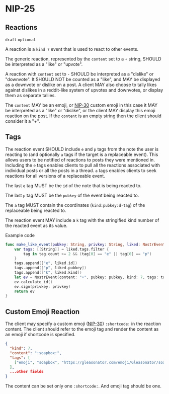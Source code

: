 
NIP-25
======

Reactions
---------

`draft` `optional`

A reaction is a `kind 7` event that is used to react to other events.

The generic reaction, represented by the `content` set to a `+` string, SHOULD
be interpreted as a "like" or "upvote".

A reaction with `content` set to `-` SHOULD be interpreted as a "dislike" or
"downvote". It SHOULD NOT be counted as a "like", and MAY be displayed as a
downvote or dislike on a post. A client MAY also choose to tally likes against
dislikes in a reddit-like system of upvotes and downvotes, or display them as
separate tallies.

The `content` MAY be an emoji, or [NIP-30](30.md) custom emoji in this case it MAY be interpreted as a "like" or "dislike",
or the client MAY display this emoji reaction on the post. If the `content` is an empty string then the client should
consider it a "+".

Tags
----

The reaction event SHOULD include `e` and `p` tags from the note the user is reacting to (and optionally `a` tags if the target is a replaceable event). This allows users to be notified of reactions to posts they were mentioned in. Including the `e` tags enables clients to pull all the reactions associated with individual posts or all the posts in a thread. `a` tags enables clients to seek reactions for all versions of a replaceable event.

The last `e` tag MUST be the `id` of the note that is being reacted to.

The last `p` tag MUST be the `pubkey` of the event being reacted to.

The `a` tag MUST contain the coordinates (`kind:pubkey:d-tag`) of the replaceable being reacted to.

The reaction event MAY include a `k` tag with the stringified kind number of the reacted event as its value.

Example code

```swift
func make_like_event(pubkey: String, privkey: String, liked: NostrEvent) -> NostrEvent {
    var tags: [[String]] = liked.tags.filter {
    	tag in tag.count >= 2 && (tag[0] == "e" || tag[0] == "p")
    }
    tags.append(["e", liked.id])
    tags.append(["p", liked.pubkey])
    tags.append(["k", liked.kind])
    let ev = NostrEvent(content: "+", pubkey: pubkey, kind: 7, tags: tags)
    ev.calculate_id()
    ev.sign(privkey: privkey)
    return ev
}
```

Custom Emoji Reaction
---------------------

The client may specify a custom emoji ([NIP-30](30.md)) `:shortcode:` in the
reaction content. The client should refer to the emoji tag and render the
content as an emoji if shortcode is specified.

```json
{
  "kind": 7,
  "content": ":soapbox:",
  "tags": [
    ["emoji", "soapbox", "https://gleasonator.com/emoji/Gleasonator/soapbox.png"]
  ],
  ...other fields
}
```

The content can be set only one `:shortcode:`. And emoji tag should be one.
